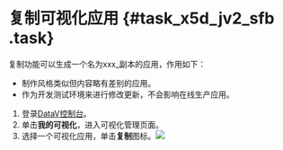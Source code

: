 # 复制可视化应用 {#task_x5d_jv2_sfb .task}

复制功能可以生成一个名为xxx\_副本的应用，作用如下：

-   制作风格类似但内容略有差别的应用。
-   作为开发测试环境来进行修改更新，不会影响在线生产应用。

1.  登录[DataV控制台](https://datav.aliyun.com/)。 
2.  单击**我的可视化**，进入可视化管理页面。 
3.  选择一个可视化应用，单击**复制**图标。![](http://static-aliyun-doc.oss-cn-hangzhou.aliyuncs.com/assets/img/16550/15415747728023_zh-CN.png)

 

